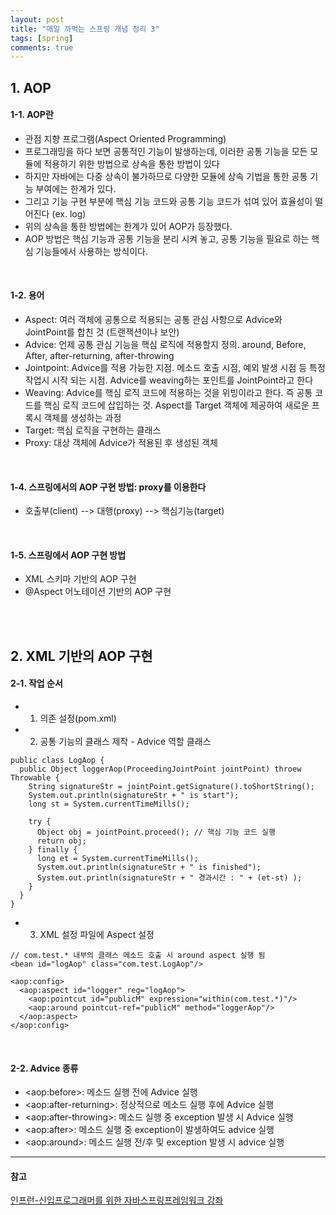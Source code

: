 ```yaml
---
layout: post
title: "매일 까먹는 스프링 개념 정리 3"
tags: [spring]
comments: true
---
```


## 1. AOP
#### 1-1. AOP란
- 관점 지향 프로그램(Aspect Oriented Programming)
- 프로그래밍을 하다 보면 공통적인 기능이 발생하는데, 이러한 공통 기능을 모든 모듈에 적용하기 위한 방법으로 상속을 통한 방법이 있다
- 하지만 자바에는 다중 상속이 불가하므로 다양한 모듈에 상속 기법을 통한 공통 기능 부여에는 한계가 있다.
- 그리고 기능 구현 부분에 핵심 기능 코드와 공통 기능 코드가 섞여 있어 효율성이 떨어진다 (ex. log)
- 위의 상속을 통한 방법에는 한계가 있어 AOP가 등장했다. 
- AOP 방법은 핵심 기능과 공통 기능을 분리 시켜 놓고, 공통 기능을 필요로 하는 핵심 기능들에서 사용하는 방식이다.

<br>

#### 1-2. 용어
- Aspect: 여러 객체에 공통으로 적용되는 공통 관심 사항으로 Advice와 JointPoint를 합친 것 (트랜잭션이나 보안)
- Advice: 언제 공통 관심 기능을 핵심 로직에 적용할지 정의. around, Before, After, after-returning, after-throwing
- Jointpoint: Advice를 적용 가능한 지점. 메소드 호출 시점, 예외 발생 시점 등 특정 작업시 시작 되는 시점. Advice를 weaving하는 포인트를 JointPoint라고 한다
- Weaving: Advice를 핵심 로직 코드에 적용하는 것을 위빙이라고 한다. 즉 공통 코드를 핵심 로직 코드에 삽입하는 것. Aspect를 Target 객체에 제공하여 새로운 프록시 객체를 생성하는 과정
- Target: 핵심 로직을 구현하는 클래스
- Proxy: 대상 객체에 Advice가 적용된 후 생성된 객체

<br>

#### 1-4. 스프링에서의 AOP 구현 방법: proxy를 이용한다
- 호출부(client) --> 대행(proxy) --> 핵심기능(target)
 
<br>

#### 1-5. 스프링에서 AOP 구현 방법
- XML 스키마 기반의 AOP 구현
- @Aspect 어노테이션 기반의 AOP 구현

<br><br>

## 2. XML 기반의 AOP 구현
#### 2-1. 작업 순서
- 1) 의존 설정(pom.xml)  

- 2) 공통 기능의 클래스 제작 - Advice 역할 클래스  

```
public class LogAop {
  public Object loggerAop(ProceedingJointPoint jointPoint) throew Throwable {
    String signatureStr = jointPoint.getSignature().toShortString();
    System.out.println(signatureStr + " is start");
    long st = System.currentTimeMills();
    
    try {
      Object obj = jointPoint.proceed(); // 핵심 기능 코드 실행
      return obj;
    } finally {
      long et = System.currentTimeMills();
      System.out.println(signatureStr + " is finished");
      System.out.println(signatureStr + " 경과시간 : " + (et-st) );
    }
  }
}

```

- 3) XML 설정 파일에 Aspect 설정  

```  
// com.test.* 내부의 클래스 메소드 호출 시 around aspect 실행 됨
<bean id="logAop" class="com.test.LogAop"/>

<aop:config>
  <aop:aspect id="logger" reg="logAop">
    <aop:pointcut id="publicM" expression="within(com.test.*)"/>
    <aop:around pointcut-ref="publicM" method="loggerAop"/>
  </aop:aspect>
</aop:config>
```  

<br>

#### 2-2. Advice 종류
- \<aop:before>: 메소드 실행 전에 Advice 실행
- \<aop:after-returning>: 정상적으로 메소드 실행 후에 Advice 실행
- \<aop:after-throwing>: 메소드 실행 중 exception 발생 시 Advice 실행
- \<aop:after>: 메소드 실행 중 exception이 발생하여도 advice 실행
- \<aop:around>: 메소드 실행 전/후 및 exception 발생 시 advice 실행


---
#### 참고
[인프런-신입프로그래머를 위한 자바스프링프레임워크 강좌]() <br/>
